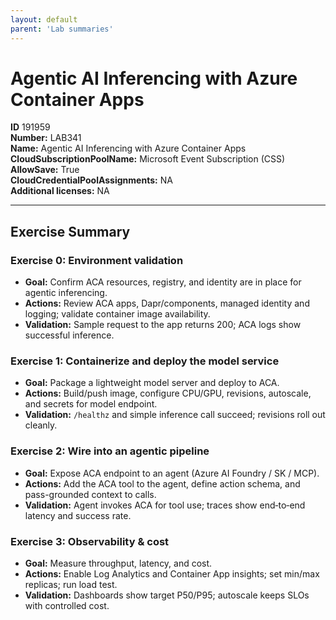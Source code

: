 ```yaml
---
layout: default
parent: 'Lab summaries'
---
```


# Agentic AI Inferencing with Azure Container Apps

**ID** 191959  
**Number:** LAB341  
**Name:** Agentic AI Inferencing with Azure Container Apps
**CloudSubscriptionPoolName:** Microsoft Event Subscription (CSS)  
**AllowSave:** True  
**CloudCredentialPoolAssignments:** NA  
**Additional licenses:** NA  

---

## Exercise Summary
### Exercise 0: Environment validation
- **Goal:** Confirm ACA resources, registry, and identity are in place for agentic inferencing.
- **Actions:** Review ACA apps, Dapr/components, managed identity and logging; validate container image availability.
- **Validation:** Sample request to the app returns 200; ACA logs show successful inference.

### Exercise 1: Containerize and deploy the model service
- **Goal:** Package a lightweight model server and deploy to ACA.
- **Actions:** Build/push image, configure CPU/GPU, revisions, autoscale, and secrets for model endpoint.
- **Validation:** `/healthz` and simple inference call succeed; revisions roll out cleanly.

### Exercise 2: Wire into an agentic pipeline
- **Goal:** Expose ACA endpoint to an agent (Azure AI Foundry / SK / MCP).
- **Actions:** Add the ACA tool to the agent, define action schema, and pass-grounded context to calls.
- **Validation:** Agent invokes ACA for tool use; traces show end‑to‑end latency and success rate.

### Exercise 3: Observability & cost
- **Goal:** Measure throughput, latency, and cost.
- **Actions:** Enable Log Analytics and Container App insights; set min/max replicas; run load test.
- **Validation:** Dashboards show target P50/P95; autoscale keeps SLOs with controlled cost.
